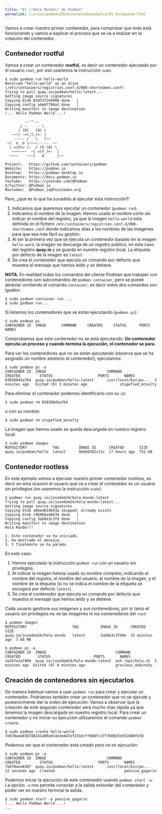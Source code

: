 ```yaml
---
title: "El \"Hola Mundo\" de Podman"
permalink: /cursos/podman2024/contenido/modulo2/01_holamundo.html
---
```


Vamos a crear nuestro primer contenedor, para comprobar que todo está funcionando y vamos a explicar el proceso que se va a realizar en la creación del contenedor.

## Contenedor rootful

Vamos a crear un contenedor **rootful**, es decir un contenedor ejecutado por el usuario `root`, por eso usaremos la instrucción `sudo`:

```
$ sudo podman run hello-world
Resolved "hello-world" as an alias (/etc/containers/registries.conf.d/000-shortnames.conf)
Trying to pull quay.io/podman/hello:latest...
Getting image source signatures
Copying blob 83d537244900 done   | 
Copying config a4e07799a3 done   | 
Writing manifest to image destination
!... Hello Podman World ...!

         .--"--.           
       / -     - \         
      / (O)   (O) \        
   ~~~| -=(,Y,)=- |         
    .---. /`  \   |~~      
 ~/  o  o \~~~~.----. ~~   
  | =(X)= |~  / (O (O) \   
   ~~~~~~~  ~| =(Y_)=-  |   
  ~~~~    ~~~|   U      |~~ 

Project:   https://github.com/containers/podman
Website:   https://podman.io
Desktop:   https://podman-desktop.io
Documents: https://docs.podman.io
YouTube:   https://youtube.com/@Podman
X/Twitter: @Podman_io
Mastodon:  @Podman_io@fosstodon.org
```

Pero, ¿qué es lo que ha sucedido al ejecutar esta instrucción?:

1. Indicamos que queremos ejecutar un contenedor (`podman run`).
2. Indicamos el nombre de la imagen. Hemos usado el nombre corto sin indicar el nombre del registro, ya que la imagen `hello-world` esta definida en el fichero `/etc/containers/registries.conf.d/000-shortnames.conf` donde indicamos alias a los nombres de las imágenes para que sea más fácil su gestión.
3. Al ser la primera vez que se ejecuta un contenedor basado en la imagen `hello-word`, la imagen se descarga de un registro público, en este caso del registro **quay.io** y se guarda en nuestro registro local. La etiqueta por defecto de la imagen es `latest`.
3. Se crea el contenedor que ejecuta un comando por defecto que muestra el mensaje que hemos leído y se detiene.

**NOTA**: En realidad todas los comandos del cliente Podman que trabajan con contenedores son subcomandos de `podman container`, pero se puede abreviar omitiendo el comando `container`, es decir estos dos comandos son iguales:

```
$ sudo podman container run ...
$ sudo podman run...
```

Si listamos los contenedores que se están ejecutando (`podman ps`):

```
$ sudo podman ps
CONTAINER ID  IMAGE       COMMAND     CREATED     STATUS      PORTS       NAMES
```

Comprobamos que este contenedor no se está ejecutando. **Un contenedor ejecuta un proceso y cuando termina la ejecución, el contenedor se para.**

Para ver los contenedores que no se están ejecutando (observa que se ha asignado un nombre aleatorio al contenedor), ejecutamos:

```
$ sudo podman ps -a
CONTAINER ID  IMAGE                            COMMAND               CREATED         STATUS                     PORTS       NAMES
03038845a764  quay.io/podman/hello:latest      /usr/local/bin/po...  3 minutes ago   Exited (0) 3 minutes ago               stupefied_mcnulty
```

Para eliminar el contenedor podemos identificarlo con su `id`:

```
$ sudo podman rm 03038845a764
```

o con su nombre:

```
$ sudo podman rm stupefied_mcnulty
```

La imagen que hemos usado se queda descargada en nuestro registro local:

```
$ sudo podman images
REPOSITORY            TAG         IMAGE ID      CREATED       SIZE
quay.io/podman/hello  latest      9e0dd3d2c11c  17 hours ago  752 kB
```

## Contenedor rootless

En este ejemplo vamos a ejecutar nuestro primer contenedor rootless, es decir en esta ocasión el usuario que va a crear el contenedor es un usuario sin privilegios (no usaremos la instrucción `sudo`):

```
$ podman run quay.io/josedom24/hola-mundo:latest
Trying to pull quay.io/josedom24/hola-mundo:latest...
Getting image source signatures
Copying blob a0bed814693a skipped: already exists  
Copying blob c9b9b8ad6639 done   | 
Copying config 3ab8e3c3fd done   | 
Writing manifest to image destination
Hola Mundo!!!

1. Este contenedor se ha iniciado.
2. Ha mostrado el mensaje.
3. Y finalmente se ha parado.
```

En este caso:

1. Hemos ejecutado la instrucción `podman run` con un usuario sin privilegios.
2. Al indicar la imagen hemos usado su nombre completo, indicando el nombre del registro, el nombre del usuario, el nombre de la imagen, y el nombre de la etiqueta (si no se indica el nombre de la etiqueta se escogerá por defecto `latest`).
3. Se crea el contenedor que ejecuta un comando por defecto que muestra el mensaje que hemos leído y se detiene.

Cada usuario gestiona sus imágenes y sus contenedores, por lo tanto el usuario sin privilegios no ve las imágenes ni los contenedores del `root`:

```
$ podman images
REPOSITORY                     TAG          IMAGE ID      CREATED         SIZE
quay.io/josedom24/hola-mundo   latest       3ab8e3c3fd4e  15 minutes ago  7.68 MB

$ podman ps -a
CONTAINER ID  IMAGE                                COMMAND           CREATED        STATUS                    PORTS       NAMES
1e2b7e2a7494  quay.io/josedom24/hola-mundo:latest  ash /opt/hola.sh  3 minutes ago  Exited (0) 8 minutes ago              gracious_dubinsky
```

## Creación de contenedores sin ejecutarlos

De manera habitual vamos a usar `podman run` para crear y ejecutar un contenedor. Podríamos también crear un contenedor que no se ejecute y posteriormente dar la orden de ejecución. Vamos a observar que la creación de este segundo contenedor será mucho más rápida ya que tenemos la imagen descargada en nuestro registro local. Para crear un contenedor y no iniciar su ejecución utilizaremos el comando `podman create`:

```
$ sudo podman create hello-world
7eb70aea838788181a00ad14e3e447ef231dcff680fc37f7b0025e551080fbf8
```

Podemos ver que el contenedor está creado pero no en ejecución:


```
$ sudo podman ps -a
CONTAINER ID  IMAGE                            COMMAND               CREATED         STATUS                     PORTS       NAMES
7eb70aea8387  quay.io/podman/hello:latest      /usr/local/bin/po...  12 seconds ago  Created                                pensive_gagarin

```

Podemos iniciar la ejecución de este contenedor usando `podman start -a`. La opción `-a` nos permite conectar a la salida estándar del contenedor y poder ver en nuestro terminal la salida.

```
$ sudo podman start -a pensive_gagarin
!... Hello Podman World ...!
...
```
